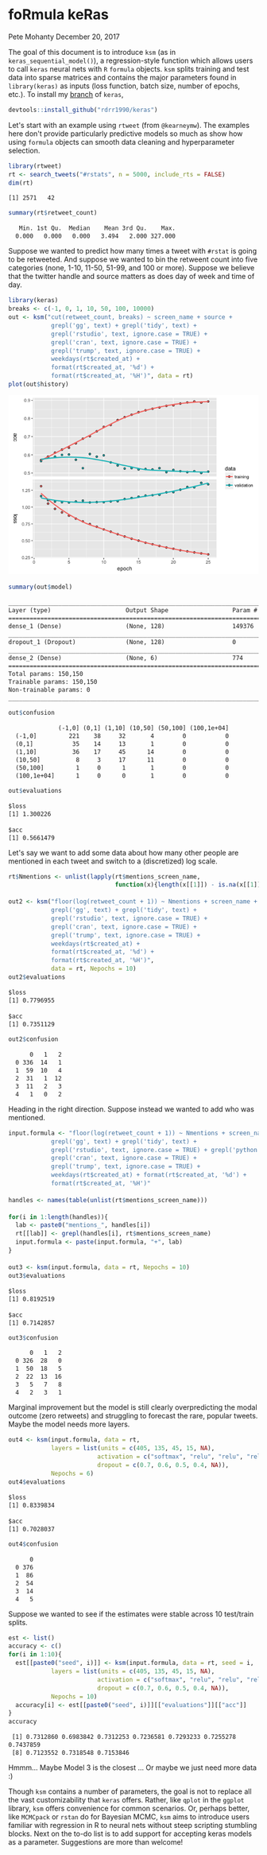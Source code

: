 foRmula keRas
================
Pete Mohanty
December 20, 2017

The goal of this document is to introduce `ksm` (as in `keras_sequential_model()`), a regression-style function which allows users to call `keras` neural nets with `R` `formula` objects. `ksm` splits training and test data into sparse matrices and contains the major parameters found in `library(keras)` as inputs (loss function, batch size, number of epochs, etc.). To install my [branch](https://github.com/rdrr1990/keras) of `keras`,

``` r
devtools::install_github("rdrr1990/keras")
```

Let's start with an example using `rtweet` (from `@kearneymw`). The examples here don't provide particularly predictive models so much as show how using `formula` objects can smooth data cleaning and hyperparameter selection.

``` r
library(rtweet)
rt <- search_tweets("#rstats", n = 5000, include_rts = FALSE)
dim(rt)
```

    [1] 2571   42

``` r
summary(rt$retweet_count)
```

       Min. 1st Qu.  Median    Mean 3rd Qu.    Max. 
      0.000   0.000   0.000   3.494   2.000 327.000 

Suppose we wanted to predict how many times a tweet with `#rstat` is going to be retweeted. And suppose we wanted to bin the retweent count into five categories (none, 1-10, 11-50, 51-99, and 100 or more). Suppose we believe that the twitter handle and source matters as does day of week and time of day.

``` r
library(keras)
breaks <- c(-1, 0, 1, 10, 50, 100, 10000)
out <- ksm("cut(retweet_count, breaks) ~ screen_name + source +
            grepl('gg', text) + grepl('tidy', text) + 
            grepl('rstudio', text, ignore.case = TRUE) +
            grepl('cran', text, ignore.case = TRUE) +
            grepl('trump', text, ignore.case = TRUE) +
            weekdays(rt$created_at) + 
            format(rt$created_at, '%d') + 
            format(rt$created_at, '%H')", data = rt)
plot(out$history)
```

![](foRmula_keRas_files/figure-markdown_github-ascii_identifiers/unnamed-chunk-4-1.png)

``` r
summary(out$model)
```

    ___________________________________________________________________________
    Layer (type)                     Output Shape                  Param #     
    ===========================================================================
    dense_1 (Dense)                  (None, 128)                   149376      
    ___________________________________________________________________________
    dropout_1 (Dropout)              (None, 128)                   0           
    ___________________________________________________________________________
    dense_2 (Dense)                  (None, 6)                     774         
    ===========================================================================
    Total params: 150,150
    Trainable params: 150,150
    Non-trainable params: 0
    ___________________________________________________________________________

``` r
out$confusion
```

                 
                  (-1,0] (0,1] (1,10] (10,50] (50,100] (100,1e+04]
      (-1,0]         221    38     32       4        0           0
      (0,1]           35    14     13       1        0           0
      (1,10]          36    17     45      14        0           0
      (10,50]          8     3     17      11        0           0
      (50,100]         1     0      1       1        0           0
      (100,1e+04]      1     0      0       1        0           0

``` r
out$evaluations
```

    $loss
    [1] 1.300226

    $acc
    [1] 0.5661479

Let's say we want to add some data about how many other people are mentioned in each tweet and switch to a (discretized) log scale.

``` r
rt$Nmentions <- unlist(lapply(rt$mentions_screen_name, 
                              function(x){length(x[[1]]) - is.na(x[[1]])}))

out2 <- ksm("floor(log(retweet_count + 1)) ~ Nmentions + screen_name + source +
            grepl('gg', text) + grepl('tidy', text) + 
            grepl('rstudio', text, ignore.case = TRUE) +
            grepl('cran', text, ignore.case = TRUE) +
            grepl('trump', text, ignore.case = TRUE) +
            weekdays(rt$created_at) + 
            format(rt$created_at, '%d') + 
            format(rt$created_at, '%H')", 
            data = rt, Nepochs = 10)
out2$evaluations
```

    $loss
    [1] 0.7796955

    $acc
    [1] 0.7351129

``` r
out2$confusion
```

       
          0   1   2
      0 336  14   1
      1  59  10   4
      2  31   1  12
      3  11   2   3
      4   1   0   2

Heading in the right direction. Suppose instead we wanted to add who was mentioned.

``` r
input.formula <- "floor(log(retweet_count + 1)) ~ Nmentions + screen_name + source +
            grepl('gg', text) + grepl('tidy', text) + 
            grepl('rstudio', text, ignore.case = TRUE) + grepl('python', text, ignore.case = TRUE) + 
            grepl('cran', text, ignore.case = TRUE) +
            grepl('trump', text, ignore.case = TRUE) +
            weekdays(rt$created_at) + format(rt$created_at, '%d') + 
            format(rt$created_at, '%H')"

handles <- names(table(unlist(rt$mentions_screen_name)))

for(i in 1:length(handles)){
  lab <- paste0("mentions_", handles[i])
  rt[[lab]] <- grepl(handles[i], rt$mentions_screen_name)
  input.formula <- paste(input.formula, "+", lab)
}

out3 <- ksm(input.formula, data = rt, Nepochs = 10)
out3$evaluations
```

    $loss
    [1] 0.8192519

    $acc
    [1] 0.7142857

``` r
out3$confusion
```

       
          0   1   2
      0 326  28   0
      1  50  18   5
      2  22  13  16
      3   5   7   8
      4   2   3   1

Marginal improvement but the model is still clearly overpredicting the modal outcome (zero retweets) and struggling to forecast the rare, popular tweets. Maybe the model needs more layers.

``` r
out4 <- ksm(input.formula, data = rt, 
            layers = list(units = c(405, 135, 45, 15, NA), 
                         activation = c("softmax", "relu", "relu", "relu", "softmax"), 
                         dropout = c(0.7, 0.6, 0.5, 0.4, NA)),
            Nepochs = 6)
out4$evaluations
```

    $loss
    [1] 0.8339834

    $acc
    [1] 0.7028037

``` r
out4$confusion
```

       
          0
      0 376
      1  86
      2  54
      3  14
      4   5

Suppose we wanted to see if the estimates were stable across 10 test/train splits.

``` r
est <- list()
accuracy <- c()
for(i in 1:10){
  est[[paste0("seed", i)]] <- ksm(input.formula, data = rt, seed = i,
            layers = list(units = c(405, 135, 45, 15, NA), 
                         activation = c("softmax", "relu", "relu", "relu", "softmax"), 
                         dropout = c(0.7, 0.6, 0.5, 0.4, NA)),
            Nepochs = 10)
  accuracy[i] <- est[[paste0("seed", i)]][["evaluations"]][["acc"]]
}
accuracy
```

     [1] 0.7312860 0.6983842 0.7312253 0.7236581 0.7293233 0.7255278 0.7437859
     [8] 0.7123552 0.7318548 0.7153846

Hmmm... Maybe Model 3 is the closest ... Or maybe we just need more data :)

Though `ksm` contains a number of parameters, the goal is not to replace all the vast customizability that `keras` offers. Rather, like `qplot` in the `ggplot` library, `ksm` offers convenience for common scenarios. Or, perhaps better, like `MCMCpack` or `rstan` do for Bayesian MCMC, `ksm` aims to introduce users familiar with regression in R to neural nets without steep scripting stumbling blocks. Next on the to-do list is to add support for accepting keras models as a parameter. Suggestions are more than welcome!
